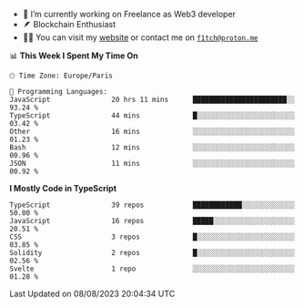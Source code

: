 - 🔭 I’m currently working on Freelance as Web3 developer
- 🪶 Blockchain Enthusiast
- 👨‍💻 You can visit my [website](https://f1tch.xyz) or contact me on [`f1tch@proton.me`](mailto:f1tch@proton.me)

<!--START_SECTION:waka-->
📊 **This Week I Spent My Time On** 

```text
🕑︎ Time Zone: Europe/Paris

💬 Programming Languages: 
JavaScript               20 hrs 11 mins      ███████████████████████░░   93.24 % 
TypeScript               44 mins             █░░░░░░░░░░░░░░░░░░░░░░░░   03.42 % 
Other                    16 mins             ░░░░░░░░░░░░░░░░░░░░░░░░░   01.23 % 
Bash                     12 mins             ░░░░░░░░░░░░░░░░░░░░░░░░░   00.96 % 
JSON                     11 mins             ░░░░░░░░░░░░░░░░░░░░░░░░░   00.92 % 
```

**I Mostly Code in TypeScript** 

```text
TypeScript               39 repos            ████████████░░░░░░░░░░░░░   50.00 % 
JavaScript               16 repos            █████░░░░░░░░░░░░░░░░░░░░   20.51 % 
CSS                      3 repos             █░░░░░░░░░░░░░░░░░░░░░░░░   03.85 % 
Solidity                 2 repos             █░░░░░░░░░░░░░░░░░░░░░░░░   02.56 % 
Svelte                   1 repo              ░░░░░░░░░░░░░░░░░░░░░░░░░   01.28 % 
```




 Last Updated on 08/08/2023 20:04:34 UTC
<!--END_SECTION:waka-->
